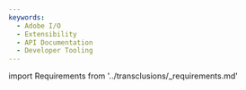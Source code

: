 ```yaml
---
keywords:
  - Adobe I/O
  - Extensibility
  - API Documentation
  - Developer Tooling
---
```


import Requirements from '../transclusions/_requirements.md'

<Requirements/>

